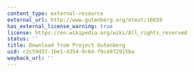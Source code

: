 ```yaml
---
content_type: external-resource
external_url: http://www.gutenberg.org/etext/16659
has_external_license_warning: true
license: https://en.wikipedia.org/wiki/All_rights_reserved
status: ''
title: Download from Project Gutenberg
uid: c2c59d37-1be1-4354-9c64-f9c4972915ba
wayback_url: ''
---
```

